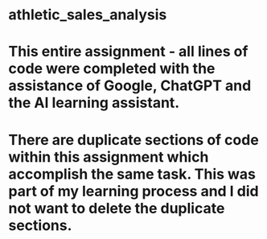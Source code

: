 # athletic_sales_analysis
# This entire assignment - all lines of code were completed with the assistance of Google, ChatGPT and the AI learning assistant.
# There are duplicate sections of code within this assignment which accomplish the same task.  This was part of my learning process and I did not want to delete the duplicate sections.